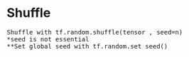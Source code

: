 # Shuffle

<pre>
Shuffle with tf.random.shuffle(tensor , seed=n) 
*seed is not essential
**Set global seed with tf.random.set_seed()
</pre>